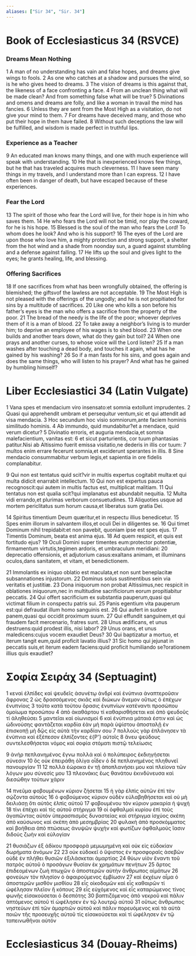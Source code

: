 ```yaml
---
aliases: ["Sir 34", "Sir. 34"]
---
```



# Book of Ecclesiasticus 34 (RSVCE)

### Dreams Mean Nothing
1 A man of no understanding has vain and false hopes, and dreams give wings to fools.
2 As one who catches at a shadow and pursues the wind, so is he who gives heed to dreams.
3 The vision of dreams is this against that, the likeness of a face confronting a face.
4 From an unclean thing what will be made clean? And from something false what will be true?
5 Divinations and omens and dreams are folly, and like a woman in travail the mind has fancies.
6 Unless they are sent from the Most High as a visitation, do not give your mind to them.
7 For dreams have deceived many, and those who put their hope in them have failed.
8 Without such deceptions the law will be fulfilled, and wisdom is made perfect in truthful lips.
### Experience as a Teacher
9 An educated man knows many things, and one with much experience will speak with understanding.
10 He that is inexperienced knows few things, but he that has traveled acquires much cleverness.
11 I have seen many things in my travels, and I understand more than I can express.
12 I have often been in danger of death, but have escaped because of these experiences.
### Fear the Lord
13 The spirit of those who fear the Lord will live, for their hope is in him who saves them.
14 He who fears the Lord will not be timid, nor play the coward, for he is his hope.
15 Blessed is the soul of the man who fears the Lord! To whom does he look? And who is his support?
16 The eyes of the Lord are upon those who love him, a mighty protection and strong support, a shelter from the hot wind and a shade from noonday sun, a guard against stumbling and a defense against falling.
17 He lifts up the soul and gives light to the eyes; he grants healing, life, and blessing.
### Offering Sacrifices
18 If one sacrifices from what has been wrongfully obtained, the offering is blemished; the giftsvof the lawless are not acceptable.
19 The Most High is not pleased with the offerings of the ungodly; and he is not propitiated for sins by a multitude of sacrifices.
20 Like one who kills a son before his father’s eyes is the man who offers a sacrifice from the property of the poor.
21 The bread of the needy is the life of the poor; whoever deprives them of it is a man of blood.
22 To take away a neighbor’s living is to murder him; to deprive an employee of his wages is to shed blood.
23 When one builds and another tears down, what do they gain but toil?
24 When one prays and another curses, to whose voice will the Lord listen?
25 If a man washes after touching a dead body, and touches it again, what has he gained by his washing?
26 So if a man fasts for his sins, and goes again and does the same things, who will listen to his prayer? And what has he gained by humbling himself?


# Liber Ecclesiastici 34 (Latin Vulgate)

1 Vana spes et mendacium viro insensato:et somnia extollunt imprudentes.
2 Quasi qui apprehendit umbram et persequitur ventum,sic et qui attendit ad visa mendacia.
3 Hoc secundum hoc visio somniorum,ante faciem hominis similitudo hominis.
4 Ab immundo, quid mundabitur?et a mendace, quid verum dicetur?
5 Divinatio erroris, et auguria mendacia,et somnia malefacientium, vanitas est:
6 et sicut parturientis, cor tuum phantasias patitur.Nisi ab Altissimo fuerit emissa visitatio,ne dederis in illis cor tuum:
7 multos enim errare fecerunt somnia,et exciderunt sperantes in illis.
8 Sine mendacio consummabitur verbum legis,et sapientia in ore fidelis complanabitur.

9 Qui non est tentatus quid scit?vir in multis expertus cogitabit multa:et qui multa didicit enarrabit intellectum.
10 Qui non est expertus pauca recognoscit:qui autem in multis factus est, multiplicat malitiam.
11 Qui tentatus non est qualia scit?qui implanatus est abundabit nequitia.
12 Multa vidi errando,et plurimas verborum consuetudines.
13 Aliquoties usque ad mortem periclitatus sum horum causa,et liberatus sum gratia Dei.

14 Spiritus timentium Deum quæritur,et in respectu illius benedicetur.
15 Spes enim illorum in salvantem illos,et oculi Dei in diligentes se.
16 Qui timet Dominum nihil trepidabit:et non pavebit, quoniam ipse est spes ejus.
17 Timentis Dominum, beata est anima ejus.
18 Ad quem respicit, et quis est fortitudo ejus?
19 Oculi Domini super timentes eum:protector potentiæ, firmamentum virtutis,tegimen ardoris, et umbraculum meridiani:
20 deprecatio offensionis, et adjutorium casus:exaltans animam, et illuminans oculos,dans sanitatem, et vitam, et benedictionem.

21 Immolantis ex iniquo oblatio est maculata,et non sunt beneplacitæ subsannationes injustorum.
22 Dominus solus sustinentibus sein via veritatis et justitiæ.
23 Dona iniquorum non probat Altissimus,nec respicit in oblationes iniquorum,nec in multitudine sacrificiorum eorum propitiabitur peccatis.
24 Qui offert sacrificium ex substantia pauperum,quasi qui victimat filium in conspectu patris sui.
25 Panis egentium vita pauperum est:qui defraudat illum homo sanguinis est.
26 Qui aufert in sudore panem,quasi qui occidit proximum suum.
27 Qui effundit sanguinem,et qui fraudem facit mercenario, fratres sunt.
28 Unus ædificans, et unus destruens:quid prodest illis, nisi labor?
29 Unus orans, et unus maledicens:cujus vocem exaudiet Deus?
30 Qui baptizatur a mortuo, et iterum tangit eum,quid proficit lavatio illius?
31 Sic homo qui jejunat in peccatis suis,et iterum eadem faciens:quid proficit humiliando se?orationem illius quis exaudiet?


# Σοφία Σειράχ 34 (Septuagint)

1 κεναὶ ἐλπίδες καὶ ψευδεῖς ἀσυνέτῳ ἀνδρί καὶ ἐνύπνια ἀναπτεροῦσιν ἄφρονας
2 ὡς δρασσόμενος σκιᾶς καὶ διώκων ἄνεμον οὕτως ὁ ἐπέχων ἐνυπνίοις
3 τοῦτο κατὰ τούτου ὅρασις ἐνυπνίων κατέναντι προσώπου ὁμοίωμα προσώπου
4 ἀπὸ ἀκαθάρτου τί καθαρισθήσεται καὶ ἀπὸ ψευδοῦς τί ἀληθεύσει
5 μαντεῖαι καὶ οἰωνισμοὶ
6 καὶ ἐνύπνια μάταιά ἐστιν καὶ ὡς ὠδινούσης φαντάζεται καρδία ἐὰν μὴ παρὰ ὑψίστου ἀποσταλῇ ἐν ἐπισκοπῇ μὴ δῷς εἰς αὐτὰ τὴν καρδίαν σου
7 πολλοὺς γὰρ ἐπλάνησεν τὰ ἐνύπνια καὶ ἐξέπεσον ἐλπίζοντες ἐ{P'} αὐτοῖς
8 ἄνευ ψεύδους συντελεσθήσεται νόμος καὶ σοφία στόματι πιστῷ τελείωσις

9 ἀνὴρ πεπλανημένος ἔγνω πολλά καὶ ὁ πολύπειρος ἐκδιηγήσεται σύνεσιν
10 ὃς οὐκ ἐπειράθη ὀλίγα οἶδεν ὁ δὲ πεπλανημένος πληθυνεῖ πανουργίαν
11 
12 πολλὰ ἑώρακα ἐν τῇ ἀποπλανήσει μου καὶ πλείονα τῶν λόγων μου σύνεσίς μου
13 πλεονάκις ἕως θανάτου ἐκινδύνευσα καὶ διεσώθην τούτων χάριν

14 πνεῦμα φοβουμένων κύριον ζήσεται
15 ἡ γὰρ ἐλπὶς αὐτῶν ἐπὶ τὸν σῴζοντα αὐτούς
16 ὁ φοβούμενος κύριον οὐδὲν εὐλαβηθήσεται καὶ οὐ μὴ δειλιάσῃ ὅτι αὐτὸς ἐλπὶς αὐτοῦ
17 φοβουμένου τὸν κύριον μακαρία ἡ ψυχή
18 τίνι ἐπέχει καὶ τίς αὐτοῦ στήριγμα
19 οἱ ὀφθαλμοὶ κυρίου ἐπὶ τοὺς ἀγαπῶντας αὐτόν ὑπερασπισμὸς δυναστείας καὶ στήριγμα ἰσχύος σκέπη ἀπὸ καύσωνος καὶ σκέπη ἀπὸ μεσημβρίας
20 φυλακὴ ἀπὸ προσκόμματος καὶ βοήθεια ἀπὸ πτώσεως ἀνυψῶν ψυχὴν καὶ φωτίζων ὀφθαλμούς ἴασιν διδούς ζωὴν καὶ εὐλογίαν

21 θυσιάζων ἐξ ἀδίκου προσφορὰ μεμωμημένη καὶ οὐκ εἰς εὐδοκίαν δωρήματα ἀνόμων
22 
23 οὐκ εὐδοκεῖ ὁ ὕψιστος ἐν προσφοραῖς ἀσεβῶν οὐδὲ ἐν πλήθει θυσιῶν ἐξιλάσκεται ἁμαρτίας
24 θύων υἱὸν ἔναντι τοῦ πατρὸς αὐτοῦ ὁ προσάγων θυσίαν ἐκ χρημάτων πενήτων
25 ἄρτος ἐπιδεομένων ζωὴ πτωχῶν ὁ ἀποστερῶν αὐτὴν ἄνθρωπος αἱμάτων
26 φονεύων τὸν πλησίον ὁ ἀφαιρούμενος ἐμβίωσιν
27 καὶ ἐκχέων αἷμα ὁ ἀποστερῶν μισθὸν μισθίου
28 εἷς οἰκοδομῶν καὶ εἷς καθαιρῶν τί ὠφέλησαν πλεῖον ἢ κόπους
29 εἷς εὐχόμενος καὶ εἷς καταρώμενος τίνος φωνῆς εἰσακούσεται ὁ δεσπότης
30 βαπτιζόμενος ἀπὸ νεκροῦ καὶ πάλιν ἁπτόμενος αὐτοῦ τί ὠφέλησεν ἐν τῷ λουτρῷ αὐτοῦ
31 οὕτως ἄνθρωπος νηστεύων ἐπὶ τῶν ἁμαρτιῶν αὐτοῦ καὶ πάλιν πορευόμενος καὶ τὰ αὐτὰ ποιῶν τῆς προσευχῆς αὐτοῦ τίς εἰσακούσεται καὶ τί ὠφέλησεν ἐν τῷ ταπεινωθῆναι αὐτόν


# Ecclesiasticus 34 (Douay-Rheims)


